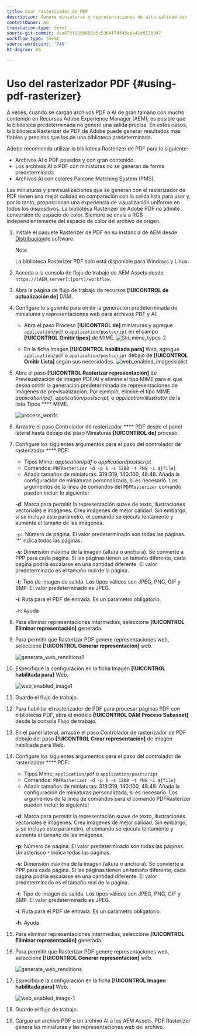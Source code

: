 ```yaml
---
title: Usar rasterizador de PDF
description: Genere miniaturas y representaciones de alta calidad con la biblioteca Rasterizer de Adobe PDF.
contentOwner: AG
translation-type: tm+mt
source-git-commit: dea673f8999656a5c5364f74f45eba41dd17b947
workflow-type: tm+mt
source-wordcount: '745'
ht-degree: 0%

---
```



# Uso del rasterizador PDF {#using-pdf-rasterizer}

A veces, cuando se cargan archivos PDF o AI de gran tamaño con mucho contenido en Recursos Adobe Experience Manager (AEM), es posible que la biblioteca predeterminada no genere una salida precisa. En estos casos, la biblioteca Rasterizer de PDF de Adobe puede generar resultados más fiables y precisos que los de una biblioteca predeterminada.

Adobe recomienda utilizar la biblioteca Rasterizer de PDF para lo siguiente:

* Archivos AI o PDF pesados y con gran contenido.
* Los archivos AI o PDF con miniaturas no se generan de forma predeterminada.
* Archivos AI con colores Pantone Matching System (PMS).

Las miniaturas y previsualizaciones que se generan con el rasterizador de PDF tienen una mejor calidad en comparación con la salida lista para usar y, por lo tanto, proporcionan una experiencia de visualización uniforme en todos los dispositivos. La biblioteca Rasterizer de Adobe PDF no admite conversión de espacio de color. Siempre se envía a RGB independientemente del espacio de color del archivo de origen.

1. Instale el paquete Rasterizer de PDF en su instancia de AEM desde [Distribución](https://experience.adobe.com/#/downloads/content/software-distribution/en/aem.html?package=/content/software-distribution/en/details.html/content/dam/aem/public/adobe/packages/cq640/product/assets/aem-assets-pdf-rasterizer-pkg)de software.

   >[!NOTE]
   >
   >La biblioteca Rasterizer PDF solo está disponible para Windows y Linux.

1. Acceda a la consola de flujo de trabajo de AEM Assets desde `https://[AEM_server]:[port]/workflow`.
1. Abra la página de flujo de trabajo de recursos **[!UICONTROL de actualización de]** DAM.
1. Configure lo siguiente para omitir la generación predeterminada de miniaturas y representaciones web para archivos PDF y AI:

   * Abra el paso Proceso **[!UICONTROL de]** miniaturas y agregue `application/pdf` o `application/postscript` en el campo **[!UICONTROL Omitir tipos]** de MIME.
   ![Ski_mime_types-2](assets/skip_mime_types-2.png)

   * En la ficha Imagen **[!UICONTROL habilitada para]** Web, agregue `application/pdf` o `application/postscript` debajo de **[!UICONTROL Omitir Lista]** según sus necesidades.
   ![web_enabled_imageskiplist](assets/web_enabled_imageskiplist.png)

1. Abra el paso **[!UICONTROL Rasterizar representación]** de Previsualización de imagen PDF/AI y elimine el tipo MIME para el que desea omitir la generación predeterminada de representaciones de imágenes de previsualización. Por ejemplo, elimine el tipo MIME *application/pdf*, *application/postscript,* o *application/illustrator* de la lista Tipos **** MIME.

   ![process_words](assets/process_arguments.png)

1. Arrastre el paso Controlador de rasterizador **** PDF desde el panel lateral hasta debajo del paso Miniaturas **[!UICONTROL de]** proceso.
1. Configure los siguientes argumentos para el paso del controlador de rasterizador **** PDF:

   * Tipos Mime: *application/pdf* o *application/postscript*
   * Comandos: `PDFRasterizer -d -p 1 -s 1280 -t PNG -i ${file}`
   * Añadir tamaños de miniaturas: 319:319, 140:100, 48:48. Añada la configuración de miniaturas personalizada, si es necesario.
   Los argumentos de la línea de comandos del `PDFRasterizer` comando pueden incluir lo siguiente:

   **-d**: Marca para permitir la representación suave de texto, ilustraciones vectoriales e imágenes. Crea imágenes de mejor calidad. Sin embargo, si se incluye este parámetro, el comando se ejecuta lentamente y aumenta el tamaño de las imágenes.

   `-p`:: Número de página. El valor predeterminado son todas las páginas. &#39;*&#39; indica todas las páginas.

   **-s**: Dimensión máxima de la imagen (altura o anchura). Se convierte a PPP para cada página. Si las páginas tienen un tamaño diferente, cada página podría escalarse en una cantidad diferente. El valor predeterminado es el tamaño real de la página.

   **-t**: Tipo de imagen de salida. Los tipos válidos son JPEG, PNG, GIF y BMP. El valor predeterminado es JPEG.

   **-i**: Ruta para el PDF de entrada. Es un parámetro obligatorio.

   `-h`: Ayuda

1. Para eliminar representaciones intermedias, seleccione **[!UICONTROL Eliminar representación]** generada.
1. Para permitir que Rasterizar PDF genere representaciones web, seleccione **[!UICONTROL Generar representación]** web.

   ![generate_web_renditions1](assets/generate_web_renditions1.png)

1. Especifique la configuración en la ficha Imagen **[!UICONTROL habilitada para]** Web.

   ![web_enabled_image1](assets/web_enabled_image1.png)

1. Guarde el flujo de trabajo.
1. Para habilitar el rasterizador de PDF para procesar páginas PDF con bibliotecas PDF, abra el modelo **[!UICONTROL DAM Process Subasset]** desde la consola Flujo de trabajo.
1. En el panel lateral, arrastre el paso Controlador de rasterizador de PDF debajo del paso **[!UICONTROL Crear representación]** de imagen habilitada para Web.
1. Configure los siguientes argumentos para el paso del controlador de rasterizador **** PDF:

   * Tipos Mime: `application/pdf` o `application/postscript`
   * Comandos: `PDFRasterizer -d -p 1 -s 1280 -t PNG -i ${file}`
   * Añadir tamaños de miniaturas: 319:319, 140:100, 48:48. Añada la configuración de miniaturas personalizada, si es necesario.
   Los argumentos de la línea de comandos para el comando PDFRasterizer pueden incluir lo siguiente:

   **-d**: Marca para permitir la representación suave de texto, ilustraciones vectoriales e imágenes. Crea imágenes de mejor calidad. Sin embargo, si se incluye este parámetro, el comando se ejecuta lentamente y aumenta el tamaño de las imágenes.

   **-p**: Número de página. El valor predeterminado son todas las páginas. Un asterisco `*` indica todas las páginas.

   **-s**: Dimensión máxima de la imagen (altura o anchura). Se convierte a PPP para cada página. Si las páginas tienen un tamaño diferente, cada página podría escalarse en una cantidad diferente. El valor predeterminado es el tamaño real de la página.

   **-t**: Tipo de imagen de salida. Los tipos válidos son JPEG, PNG, GIF y BMP. El valor predeterminado es JPEG.

   **-i**: Ruta para el PDF de entrada. Es un parámetro obligatorio.

   **-h**: Ayuda

1. Para eliminar representaciones intermedias, seleccione **[!UICONTROL Eliminar representación]** generada.
1. Para permitir que Rasterizar PDF genere representaciones web, seleccione **[!UICONTROL Generar representación]** web.

   ![generate_web_renditions](assets/generate_web_renditions.png)

1. Especifique la configuración en la ficha **[!UICONTROL Imagen habilitada para]** Web.

   ![web_enabled_image-1](assets/web_enabled_image-1.png)

1. Guarde el flujo de trabajo.
1. Cargue un archivo PDF o un archivo AI a los AEM Assets. PDF Rasterizer genera las miniaturas y las representaciones web del archivo.
